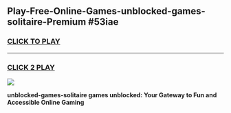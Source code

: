 
## Play-Free-Online-Games-unblocked-games-solitaire-Premium #53iae
<h3>
<a href="https://premium.freeplayer.one?title=unblocked-games-solitaire&ref=8M">CLICK TO PLAY</a></h3>
<hr>

<h3>
<a href="https://premium.freeplayer.one?title=unblocked-games-solitaire&ref=8M">CLICK 2 PLAY</a>
  
</h3>

<a href="https://premium.freeplayer.one?title=unblocked-games-solitaire&ref=8M"><img src="https://clearcache.store/games.png"></a>


**unblocked-games-solitaire games unblocked: Your Gateway to Fun and Accessible Online Gaming**

